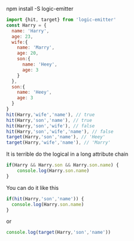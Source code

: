 npm install -S logic-emitter

```javascript
import {hit, target} from 'logic-emitter'
const Harry = {
  name: 'Harry',
  age: 23,
  wife:{
    name: 'Marry',
    age: 20,
    son:{
      name: 'Heey',
      age: 3
    }
  },
  son:{
    name: 'Heey',
    age: 3
  }
}
hit(Harry,'wife','name'), // true
hit(Harry,'son','name'), // true
hit(Harry,'son','wife'), // false
hit(Harry,'son','wife','name'), // false
target(Harry,'son','name'), // 'Heey'
target(Harry,'wife','name'), // 'Marry'
```

It is terrible do the logical in a long attribute chain

```javascript
if(Harry && Harry.son && Harry.son.name) {
	console.log(Harry.son.name)
}
```

You can do it like this

```javascript
if(hit(Harry,'son','name')) {
  console.log(Harry.son.name)
}
```

or

```javascript
console.log(target(Harry,'son','name'))
```



